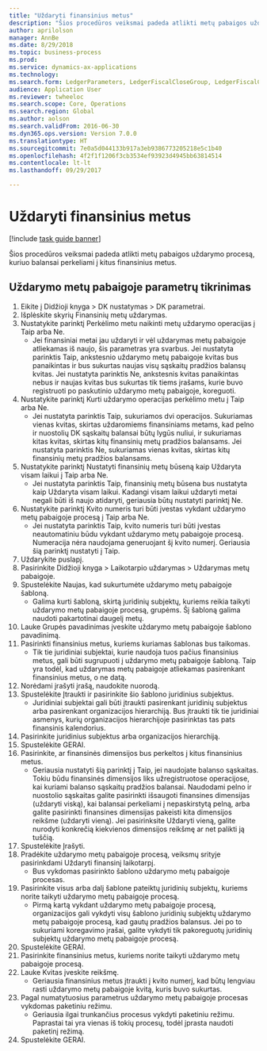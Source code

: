 ```yaml
--- 
title: "Uždaryti finansinius metus"
description: "Šios procedūros veiksmai padeda atlikti metų pabaigos uždarymo procesą, kuriuo balansai perkeliami į kitus finansinius metus."
author: aprilolson
manager: AnnBe
ms.date: 8/29/2018
ms.topic: business-process
ms.prod: 
ms.service: dynamics-ax-applications
ms.technology: 
ms.search.form: LedgerParameters, LedgerFiscalCloseGroup, LedgerFiscalCloseAddLedger, SysLookupMultiSelectGrid, LedgerFiscalCloseRunGroup
audience: Application User
ms.reviewer: twheeloc
ms.search.scope: Core, Operations
ms.search.region: Global
ms.author: aolson
ms.search.validFrom: 2016-06-30
ms.dyn365.ops.version: Version 7.0.0
ms.translationtype: HT
ms.sourcegitcommit: 7e0a5d044133b917a3eb9386773205218e5c1b40
ms.openlocfilehash: 4f2f1f1206f3cb3534ef93923d4945bb63814514
ms.contentlocale: lt-lt
ms.lasthandoff: 09/29/2017

---
```

# <a name="close-the-fiscal-year"></a>Uždaryti finansinius metus

[!include [task guide banner](../../includes/task-guide-banner.md)]

Šios procedūros veiksmai padeda atlikti metų pabaigos uždarymo procesą, kuriuo balansai perkeliami į kitus finansinius metus.


## <a name="validate-year-end-close-parameters"></a>Uždarymo metų pabaigoje parametrų tikrinimas
1. Eikite į Didžioji knyga > DK nustatymas > DK parametrai.
2. Išplėskite skyrių Finansinių metų uždarymas.
3. Nustatykite parinktį Perkėlimo metu naikinti metų uždarymo operacijas į Taip arba Ne.
    * Jei finansiniai metai jau uždaryti ir vėl uždarymas metų pabaigoje atliekamas iš naujo, šis parametras yra svarbus. Jei nustatyta parinktis Taip, ankstesnio uždarymo metų pabaigoje kvitas bus panaikintas ir bus sukurtas naujas visų sąskaitų pradžios balansų kvitas. Jei nustatyta parinktis Ne, ankstesnis kvitas panaikintas nebus ir naujas kvitas bus sukurtas tik tiems įrašams, kurie buvo registruoti po paskutinio uždarymo metų pabaigoje, koreguoti.  
4. Nustatykite parinktį Kurti uždarymo operacijas perkėlimo metu į Taip arba Ne.
    * Jei nustatyta parinktis Taip, sukuriamos dvi operacijos. Sukuriamas vienas kvitas, skirtas uždaromiems finansiniams metams, kad pelno ir nuostolių DK sąskaitų balansai būtų lygūs nuliui, ir sukuriamas kitas kvitas, skirtas kitų finansinių metų pradžios balansams. Jei nustatyta parinktis Ne, sukuriamas vienas kvitas, skirtas kitų finansinių metų pradžios balansams.  
5. Nustatykite parinktį Nustatyti finansinių metų būseną kaip Uždaryta visam laikui į Taip arba Ne.
    * Jei nustatyta parinktis Taip, finansinių metų būsena bus nustatyta kaip Uždaryta visam laikui.  Kadangi visam laikui uždaryti metai negali būti iš naujo atidaryti, geriausia būtų nustatyti parinktį Ne.  
6. Nustatykite parinktį Kvito numeris turi būti įvestas vykdant uždarymo metų pabaigoje procesą į Taip arba Ne.
    * Jei nustatyta parinktis Taip, kvito numeris turi būti įvestas neautomatiniu būdu vykdant uždarymo metų pabaigoje procesą. Numeracija nėra naudojama generuojant šį kvito numerį. Geriausia šią parinktį nustatyti į Taip.  
7. Uždarykite puslapį.
8. Pasirinkite Didžioji knyga > Laikotarpio uždarymas > Uždarymas metų pabaigoje.
9. Spustelėkite Naujas, kad sukurtumėte uždarymo metų pabaigoje šabloną.
    * Galima kurti šabloną, skirtą juridinių subjektų, kuriems reikia taikyti uždarymo metų pabaigoje procesą, grupėms. Šį šabloną galima naudoti pakartotinai daugelį metų.  
10. Lauke Grupės pavadinimas įveskite uždarymo metų pabaigoje šablono pavadinimą.
11. Pasirinkti finansinius metus, kuriems kuriamas šablonas bus taikomas.
    * Tik tie juridiniai subjektai, kurie naudoja tuos pačius finansinius metus, gali būti sugrupuoti į uždarymo metų pabaigoje šabloną. Taip yra todėl, kad uždarymas metų pabaigoje atliekamas pasirenkant finansinius metus, o ne datą.  
12. Norėdami įrašyti įrašą, naudokite nuorodą.
13. Spustelėkite Įtraukti ir pasirinkite šio šablono juridinius subjektus.
    * Juridiniai subjektai gali būti įtraukti pasirenkant juridinių subjektus arba pasirenkant organizacijos hierarchiją.  Bus įtraukti tik tie juridiniai asmenys, kurių organizacijos hierarchijoje pasirinktas tas pats finansinis kalendorius.  
14. Pasirinkite juridinius subjektus arba organizacijos hierarchiją.
15. Spustelėkite GERAI.
16. Pasirinkite, ar finansinės dimensijos bus perkeltos į kitus finansinius metus.
    * Geriausia nustatyti šią parinktį į Taip, jei naudojate balanso sąskaitas.  Tokiu būdu finansinės dimensijos liks užregistruotose operacijose, kai kuriami balanso sąskaitų pradžios balansai.  Naudodami pelno ir nuostolio sąskaitas galite pasirinkti išsaugoti finansines dimensijas (uždaryti viską), kai balansai perkeliami į nepaskirstytą pelną, arba galite pasirinkti finansines dimensijas pakeisti kita dimensijos reikšme (uždaryti vieną). Jei pasirinksite Uždaryti vieną, galite nurodyti konkrečią kiekvienos dimensijos reikšmę ar net palikti ją tuščią.  
17. Spustelėkite Įrašyti.
18. Pradėkite uždarymo metų pabaigoje procesą, veiksmų srityje pasirinkdami Uždaryti finansinį laikotarpį.
    * Bus vykdomas pasirinkto šablono uždarymo metų pabaigoje procesas.  
19. Pasirinkite visus arba dalį šablone pateiktų juridinių subjektų, kuriems norite taikyti uždarymo metų pabaigoje procesą.
    * Pirmą kartą vykdant uždarymo metų pabaigoje procesą, organizacijos gali vykdyti visų šablono juridinių subjektų uždarymo metų pabaigoje procesą, kad gautų pradžios balansus. Jei po to sukuriami koregavimo įrašai, galite vykdyti tik pakoreguotų juridinių subjektų uždarymo metų pabaigoje procesą.  
20. Spustelėkite GERAI.
21. Pasirinkite finansinius metus, kuriems norite taikyti uždarymo metų pabaigoje procesą.
22. Lauke Kvitas įveskite reikšmę.
    * Geriausia finansinius metus įtraukti į kvito numerį, kad būtų lengviau rasti uždarymo metų pabaigoje kvitą, kuris buvo sukurtas.  
23. Pagal numatytuosius parametrus uždarymo metų pabaigoje procesas vykdomas paketiniu režimu.
    * Geriausia ilgai trunkančius procesus vykdyti paketiniu režimu. Paprastai tai yra vienas iš tokių procesų, todėl įprasta naudoti paketinį režimą.  
24. Spustelėkite GERAI.



